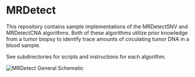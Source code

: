 # MRDetect
This repository contains sample implementations of the MRDetectSNV and MRDetectCNA algorithms. Both of these algorithms utilize prior knowledge from a tumor biopsy to identify trace amounts of circulating tumor DNA in a blood sample. 

See subdirectories for scripts and instructions for each algorithm. 

![MRDetect General Schematic](https://github.com/landau-lab/MRDetect/blob/master/MRDetect_Schematic.png)
